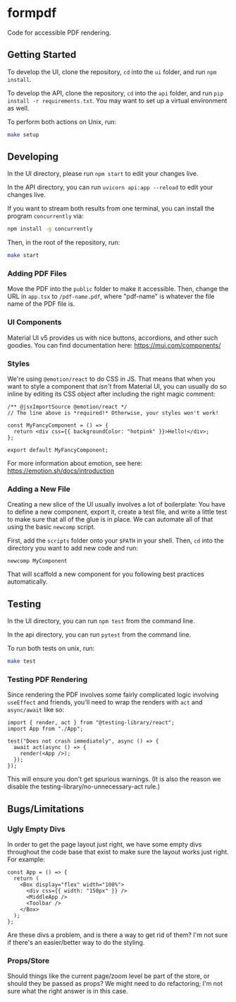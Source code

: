 # formpdf

Code for accessible PDF rendering.

## Getting Started

To develop the UI, clone the repository, `cd` into the `ui` folder, and run `npm install`.

To develop the API, clone the repository, `cd` into the `api` folder, and run `pip install -r requirements.txt`. You may want to set up a virtual environment as well.

To perform both actions on Unix, run:

```sh
make setup
```

## Developing

In the UI directory, please run `npm start` to edit your changes live.

In the API directory, you can run `uvicorn api:app --reload` to edit your changes live.

If you want to stream both results from one terminal, you can install the program `concurrently` via:

```sh
npm install -g concurrently
```

Then, in the root of the repository, run:

```sh
make start
```

### Adding PDF Files

Move the PDF into the `public` folder to make it accessible. Then, change the
URL in `app.tsx` to `/pdf-name.pdf`, where "pdf-name" is whatever the file name
of the PDF file is.

### UI Components

Material UI v5 provides us with nice buttons, accordions, and other such goodies. You
can find documentation here: https://mui.com/components/

### Styles

We're using `@emotion/react` to do CSS in JS. That means that when you want to style a
component that _isn't_ from Material UI, you can usually do so inline by editing its
CSS object after including the right magic comment:

```tsx
/** @jsxImportSource @emotion/react */
// The line above is *required!* Otherwise, your styles won't work!

const MyFancyComponent = () => {
  return <div css={{ backgroundColor: "hotpink" }}>Hello!</div>;
};

export default MyFancyComponent;
```

For more information about emotion, see here: https://emotion.sh/docs/introduction

### Adding a New File

Creating a new slice of the UI usually involves a lot of boilerplate: You have
to define a new component, export it, create a test file, and write a little
test to make sure that all of the glue is in place. We can automate all of that
using the basic `newcomp` script.

First, add the `scripts` folder onto your `$PATH` in your shell. Then, `cd` into
the directory you want to add new code and run:

```
newcomp MyComponent
```

That will scaffold a new component for you following best practices automatically.

## Testing

In the UI directory, you can run `npm test` from the command line.

In the api directory, you can run `pytest` from the command line.

To run both tests on unix, run:

```sh
make test
```

### Testing PDF Rendering

Since rendering the PDF involves some fairly complicated logic involving `useEffect`
and friends, you'll need to wrap the renders with `act` and `async/await` like so:

```tsx
import { render, act } from "@testing-library/react";
import App from "./App";

test("Does not crash immediately", async () => {
  await act(async () => {
    render(<App />);
  });
});
```

This will ensure you don't get spurious warnings. (It is also the reason
we disable the testing-library/no-unnecessary-act rule.)

## Bugs/Limitations

### Ugly Empty Divs

In order to get the page layout just right, we have some empty divs throughout
the code base that exist to make sure the layout works just right. For example:

```tsx
const App = () => {
  return (
    <Box display="flex" width="100%">
      <div css={{ width: "150px" }} />
      <MiddleApp />
      <Toolbar />
    </Box>
  );
};
```

Are these divs a problem, and is there a way to get rid of them? I'm not sure
if there's an easier/better way to do the styling.

### Props/Store

Should things like the current page/zoom level be part of the store, or should
they be passed as props? We might need to do refactoring; I'm not sure what the
right answer is in this case.
